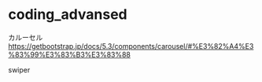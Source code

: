 # coding_advansed
カルーセル
https://getbootstrap.jp/docs/5.3/components/carousel/#%E3%82%A4%E3%83%99%E3%83%B3%E3%83%88

swiper
